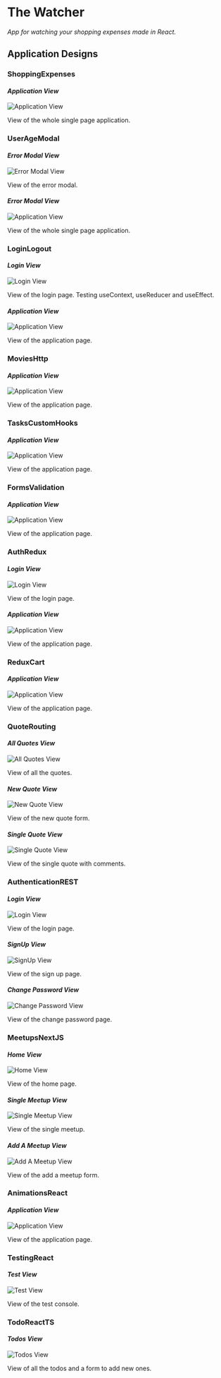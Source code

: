 # The Watcher

*App for watching your shopping expenses made in React.*


## Application Designs

### ShoppingExpenses

#### *Application View*
![Application View](git-image/image1.png)

View of the whole single page application.

### UserAgeModal

#### *Error Modal View*
![Error Modal View](git-image/image2.png)

View of the error modal.

#### *Error Modal View*
![Application View](git-image/image3.png)

View of the whole single page application.

### LoginLogout

#### *Login View*
![Login View](git-image/image4.png)

View of the login page. Testing useContext, useReducer and useEffect.

#### *Application View*
![Application View](git-image/image5.png)

View of the application page.

### MoviesHttp

#### *Application View*
![Application View](git-image/image6.png)

View of the application page.

### TasksCustomHooks

#### *Application View*
![Application View](git-image/image7.png)

View of the application page.

### FormsValidation

#### *Application View*
![Application View](git-image/image8.png)

View of the application page.

### AuthRedux

#### *Login View*
![Login View](git-image/image9.png)

View of the login page.

#### *Application View*
![Application View](git-image/image10.png)

View of the application page.

### ReduxCart

#### *Application View*
![Application View](git-image/image11.png)

View of the application page.

### QuoteRouting

#### *All Quotes View*
![All Quotes View](git-image/image12.png)

View of all the quotes.

#### *New Quote View*
![New Quote View](git-image/image13.png)

View of the new quote form.

#### *Single Quote View*
![Single Quote View](git-image/image14.png)

View of the single quote with comments.

### AuthenticationREST

#### *Login View*
![Login View](git-image/image15.png)

View of the login page.

#### *SignUp View*
![SignUp View](git-image/image16.png)

View of the sign up page.

#### *Change Password View*
![Change Password View](git-image/image17.png)

View of the change password page.

### MeetupsNextJS

#### *Home View*
![Home View](git-image/image18.png)

View of the home page.

#### *Single Meetup View*
![Single Meetup View](git-image/image19.png)

View of the single meetup.

#### *Add A Meetup View*
![Add A Meetup View](git-image/image20.png)

View of the add a meetup form.

### AnimationsReact

#### *Application View*
![Application View](git-image/image21.png)

View of the application page.

### TestingReact

#### *Test View*
![Test View](git-image/image22.png)

View of the test console.

### TodoReactTS

#### *Todos View*
![Todos View](git-image/image23.png)

View of all the todos and a form to add new ones.